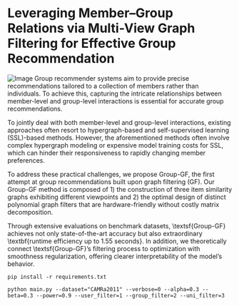 # Leveraging Member–Group Relations via Multi-View Graph Filtering for Effective Group Recommendation
![Image](https://github.com/user-attachments/assets/19fd605a-2128-462a-b16b-636425140fdb)
Group recommender systems aim to provide precise recommendations tailored to a collection of members rather than individuals. To achieve this, capturing the intricate relationships between member-level and group-level interactions is essential for accurate group recommendations.

To jointly deal with both member-level and group-level interactions, existing approaches often resort to hypergraph-based and self-supervised learning (SSL)-based methods. However, the aforementioned methods often involve complex hypergraph modeling or expensive model training costs for SSL, which can hinder their responsiveness to rapidly changing member preferences.  

To address these practical challenges, we propose Group-GF, the first attempt at group recommendations built upon graph filtering (GF). Our Group-GF method is composed of 1) the construction of three item similarity graphs exhibiting different viewpoints and 2) the optimal design of distinct polynomial graph filters that are hardware-friendly without costly matrix decomposition. 

Through extensive evaluations on benchmark datasets, \textsf{Group-GF} achieves not only state-of-the-art accuracy but also extraordinary \textbf{runtime efficiency up to 1.55 seconds}. In addition, we theoretically connect \textsf{Group-GF}’s filtering process to optimization with smoothness regularization, offering clearer interpretability of the model’s behavior.



```
pip install -r requirements.txt
```

```
python main.py --dataset="CAMRa2011" --verbose=0 --alpha=0.3 --beta=0.3 --power=0.9 --user_filter=1 --group_filter=2 --uni_filter=3
```
